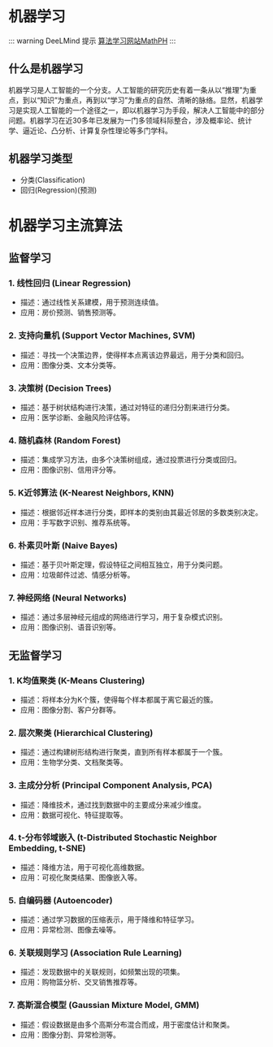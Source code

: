 # 机器学习

::: warning DeeLMind 提示
[算法学习网站MathPH](https://mathph.org/)
:::

## 什么是机器学习
机器学习是人工智能的一个分支。人工智能的研究历史有着一条从以“推理”为重点，到以“知识”为重点，再到以“学习”为重点的自然、清晰的脉络。显然，机器学习是实现人工智能的一个途径之一，即以机器学习为手段，解决人工智能中的部分问题。机器学习在近30多年已发展为一门多领域科际整合，涉及概率论、统计学、逼近论、凸分析、计算复杂性理论等多门学科。

## 机器学习类型
* 分类(Classification)
* 回归(Regression)(预测)

<DocsAD/>

# 机器学习主流算法

## 监督学习

### 1. 线性回归 (Linear Regression)
   - 描述：通过线性关系建模，用于预测连续值。
   - 应用：房价预测、销售预测等。

### 2. 支持向量机 (Support Vector Machines, SVM)
   - 描述：寻找一个决策边界，使得样本点离该边界最远，用于分类和回归。
   - 应用：图像分类、文本分类等。

### 3. 决策树 (Decision Trees)
   - 描述：基于树状结构进行决策，通过对特征的递归分割来进行分类。
   - 应用：医学诊断、金融风险评估等。

### 4. 随机森林 (Random Forest)
   - 描述：集成学习方法，由多个决策树组成，通过投票进行分类或回归。
   - 应用：图像识别、信用评分等。

### 5. K近邻算法 (K-Nearest Neighbors, KNN)
   - 描述：根据邻近样本进行分类，即样本的类别由其最近邻居的多数类别决定。
   - 应用：手写数字识别、推荐系统等。

### 6. 朴素贝叶斯 (Naive Bayes)
   - 描述：基于贝叶斯定理，假设特征之间相互独立，用于分类问题。
   - 应用：垃圾邮件过滤、情感分析等。

### 7. 神经网络 (Neural Networks)
   - 描述：通过多层神经元组成的网络进行学习，用于复杂模式识别。
   - 应用：图像识别、语音识别等。

## 无监督学习

### 1. K均值聚类 (K-Means Clustering)
   - 描述：将样本分为K个簇，使得每个样本都属于离它最近的簇。
   - 应用：图像分割、客户分群等。

### 2. 层次聚类 (Hierarchical Clustering)
   - 描述：通过构建树形结构进行聚类，直到所有样本都属于一个簇。
   - 应用：生物学分类、文档聚类等。

### 3. 主成分分析 (Principal Component Analysis, PCA)
   - 描述：降维技术，通过找到数据中的主要成分来减少维度。
   - 应用：数据可视化、特征提取等。

### 4. t-分布邻域嵌入 (t-Distributed Stochastic Neighbor Embedding, t-SNE)
   - 描述：降维方法，用于可视化高维数据。
   - 应用：可视化聚类结果、图像嵌入等。

### 5. 自编码器 (Autoencoder)
   - 描述：通过学习数据的压缩表示，用于降维和特征学习。
   - 应用：异常检测、图像去噪等。

### 6. 关联规则学习 (Association Rule Learning)
   - 描述：发现数据中的关联规则，如频繁出现的项集。
   - 应用：购物篮分析、交叉销售推荐等。

### 7. 高斯混合模型 (Gaussian Mixture Model, GMM)
   - 描述：假设数据是由多个高斯分布混合而成，用于密度估计和聚类。
   - 应用：图像分割、异常检测等。
